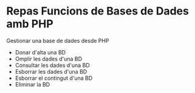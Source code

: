 # Repas Funcions de Bases de Dades amb PHP
Gestionar una base de dades desde PHP

- Donar d'alta una BD
- Omplir les dades d'una BD
- Consultar les dades d'una BD
- Esborrar les dades d'una BD
- Esborrar el contingut d'una BD
- Eliminar la BD
